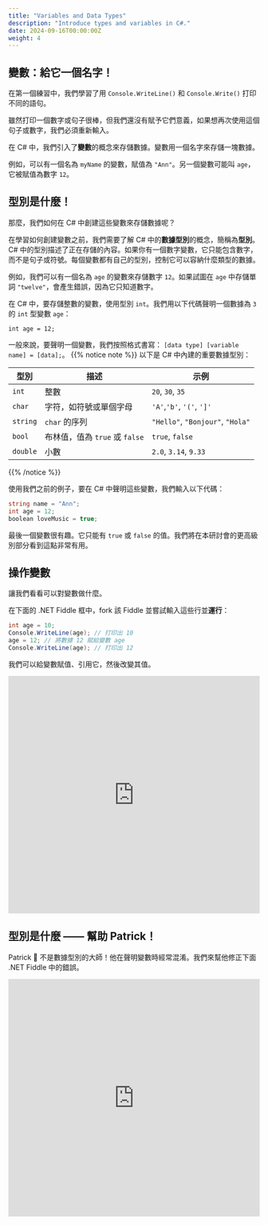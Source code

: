```yaml
---
title: "Variables and Data Types"
description: "Introduce types and variables in C#."
date: 2024-09-16T00:00:00Z
weight: 4
---
```


## 變數：給它一個名字！

在第一個練習中，我們學習了用 `Console.WriteLine()` 和 `Console.Write()` 打印不同的語句。

雖然打印一個數字或句子很棒，但我們還沒有賦予它們意義，如果想再次使用這個句子或數字，我們必須重新輸入。

在 C# 中，我們引入了**變數**的概念來存儲數據。變數用一個名字來存儲一塊數據。

例如，可以有一個名為 `myName` 的變數，賦值為 `"Ann"`。另一個變數可能叫 `age`，它被賦值為數字 `12`。

## 型別是什麼！

那麼，我們如何在 C# 中創建這些變數來存儲數據呢？

在學習如何創建變數之前，我們需要了解 C# 中的**數據型別**的概念，簡稱為**型別**。C# 中的型別描述了正在存儲的內容。如果你有一個數字變數，它只能包含數字，而不是句子或符號。每個變數都有自己的型別，控制它可以容納什麼類型的數據。

例如，我們可以有一個名為 `age` 的變數來存儲數字 `12`。如果試圖在 `age` 中存儲單詞 `"twelve"`，會產生錯誤，因為它只知道數字。

在 C# 中，要存儲整數的變數，使用型別 `int`。我們用以下代碼聲明一個數據為 `3` 的 `int` 型變數 `age`：

```
int age = 12;
```

一般來說，要聲明一個變數，我們按照格式書寫： `[data type] [variable name] = [data];`。
{{% notice note %}}
以下是 C# 中內建的重要數據型別：

**型別** | **描述** | **示例**
--------|-----------|----------
`int` | 整數 | `20`, `30`, `35`
`char` | 字符，如符號或單個字母 | `'A'`,`'b'`, `'('`, `']'`
`string` | `char` 的序列 | `"Hello"`, `"Bonjour"`, `"Hola"`
`bool` | 布林值，值為 `true` 或 `false` | `true`, `false`
`double` | 小數 | `2.0`, `3.14`, `9.33`

{{% /notice %}}

使用我們之前的例子，要在 C# 中聲明這些變數，我們輸入以下代碼：

```C#
string name = "Ann";
int age = 12;
boolean loveMusic = true;
```

最後一個變數很有趣。它只能有 `true` 或 `false` 的值。我們將在本研討會的更高級別部分看到這點非常有用。

## 操作變數

讓我們看看可以對變數做什麼。

在下面的 .NET Fiddle 框中，fork 該 Fiddle 並嘗試輸入這些行並**運行**：

```C#
int age = 10;
Console.WriteLine(age); // 打印出 10
age = 12; // 將數據 12 賦給變數 age
Console.WriteLine(age); // 打印出 12
```

我們可以給變數賦值、引用它，然後改變其值。

<iframe width="100%" height="475" src="https://dotnetfiddle.net/Widget/PPCCzG" frameborder="0"></iframe>

## 型別是什麼 —— 幫助 Patrick！

Patrick 🐥 不是數據型別的大師！他在聲明變數時經常混淆。我們來幫他修正下面 .NET Fiddle 中的錯誤。

<iframe width="100%" height="475" src="https://dotnetfiddle.net/Widget/xKMKvn" frameborder="0"></iframe>
